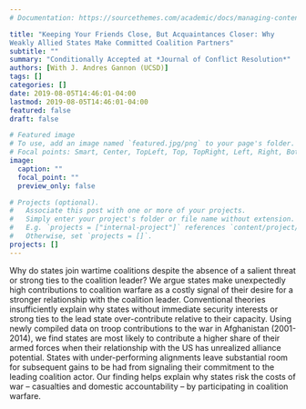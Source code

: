 ```yaml
---
# Documentation: https://sourcethemes.com/academic/docs/managing-content/

title: "Keeping Your Friends Close, But Acquaintances Closer: Why
Weakly Allied States Make Committed Coalition Partners"
subtitle: ""
summary: "Conditionally Accepted at *Journal of Conflict Resolution*"
authors: [With J. Andres Gannon (UCSD)]
tags: []
categories: []
date: 2019-08-05T14:46:01-04:00
lastmod: 2019-08-05T14:46:01-04:00
featured: false
draft: false

# Featured image
# To use, add an image named `featured.jpg/png` to your page's folder.
# Focal points: Smart, Center, TopLeft, Top, TopRight, Left, Right, BottomLeft, Bottom, BottomRight.
image:
  caption: ""
  focal_point: ""
  preview_only: false

# Projects (optional).
#   Associate this post with one or more of your projects.
#   Simply enter your project's folder or file name without extension.
#   E.g. `projects = ["internal-project"]` references `content/project/deep-learning/index.md`.
#   Otherwise, set `projects = []`.
projects: []
---
```

Why do states join wartime coalitions despite the absence of a salient threat or strong
ties to the coalition leader? We argue states make unexpectedly high contributions to coalition warfare
as a costly signal of their desire for a stronger relationship with the coalition
leader. Conventional theories insufficiently explain why states without immediate security
interests or strong ties to the lead state over-contribute relative to their capacity. Using
newly compiled data on troop contributions to the war in Afghanistan (2001-2014), we
find states are most likely to contribute a higher share of their armed forces when their
relationship with the US has unrealized alliance potential. States with under-performing
alignments leave substantial room for subsequent gains to be had from signaling their commitment to the leading coalition actor. 
Our finding helps explain why states risk the costs
of war – casualties and domestic accountability – by participating in coalition warfare.